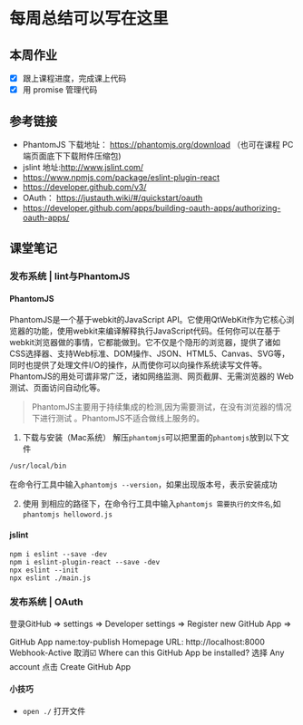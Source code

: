 # 每周总结可以写在这里
##  本周作业
- [x] 跟上课程进度，完成课上代码
- [x] 用 promise 管理代码

## 参考链接
- PhantomJS 下载地址： https://phantomjs.org/download
（也可在课程 PC 端页面底下下载附件压缩包)
- jslint 地址:http://www.jslint.com/
- https://www.npmjs.com/package/eslint-plugin-react
- https://developer.github.com/v3/
- OAuth： https://justauth.wiki/#/quickstart/oauth
- https://developer.github.com/apps/building-oauth-apps/authorizing-oauth-apps/
## 课堂笔记
### 发布系统 | lint与PhantomJS
#### PhantomJS
PhantomJS是一个基于webkit的JavaScript API。它使用QtWebKit作为它核心浏览器的功能，使用webkit来编译解释执行JavaScript代码。任何你可以在基于webkit浏览器做的事情，它都能做到。它不仅是个隐形的浏览器，提供了诸如CSS选择器、支持Web标准、DOM操作、JSON、HTML5、Canvas、SVG等，同时也提供了处理文件I/O的操作，从而使你可以向操作系统读写文件等。PhantomJS的用处可谓非常广泛，诸如网络监测、网页截屏、无需浏览器的 Web 测试、页面访问自动化等。

> PhantomJS主要用于持续集成的检测,因为需要测试，在没有浏览器的情况下进行测试 。PhantomJS不适合做线上服务的。
1. 下载与安装（Mac系统）
解压`phantomjs`可以把里面的`phantomjs`放到以下文件
```bash
/usr/local/bin
```
在命令行工具中输入`phantomjs --version`，如果出现版本号，表示安装成功

2. 使用
到相应的路径下，在命令行工具中输入`phantomjs 需要执行的文件名`,如 `phantomjs helloword.js`
#### jslint
```
npm i eslint --save -dev
npm i eslint-plugin-react --save -dev
npx eslint --init
npx eslint ./main.js
```

###  发布系统 | OAuth
登录GitHub => settings => Developer settings => Register new GitHub App =>

GitHub App name:toy-publish
Homepage URL: http://localhost:8000
Webhook-Active 取消☑️
Where can this GitHub App be installed? 选择 Any account
点击 Create GitHub App
#### 小技巧
- `open ./` 打开文件
